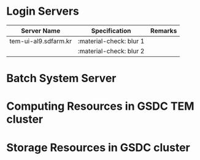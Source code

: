 # Login Servers

| Server Name            | Specification                                   | Remarks          |
| ---------------------- | ----------------------------------------------- | ---------------- |
| tem-ui-al9.sdfarm.kr   | :material-check: blur 1                         |                  |
|                        | :material-check: blur 2                         |                  |


# Batch System Server

# Computing Resources in GSDC TEM cluster

# Storage Resources in GSDC cluster

